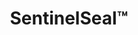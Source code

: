 ---
title: SentinelSeal&trade;
subheading: Extend Roof Life for a Fraction of the Cost With Spray Coating
background_image: /img/sentinel-shield-background.jpg
intro_triptych:
  heading:
  text: >-
    Flat roofs can often be restored with a **spray-applied coating system**, but only if the owner acts **before major damage occurs**. This solution is ideal for roofs that are still structurally sound but starting to show signs of wear.
  panels:
    - heading: Cost Savings
      subheading: Roof coatings can save **40–60%** compared to full tear-off and replacement.
      color:
    - heading: Warranty
      subheading: Most systems come with a **20-year manufacturer warranty**, offering long-term peace of mind.
    - heading: Timing is Critical
      subheading: Coating is only an option if applied **before leaks or deterioration become severe**. Waiting too long eliminates this cost-effective option.
  conclusion: For flat roof owners who act early, spray coatings provide a high-performance, long-lasting, and budget-friendly alternative to replacement.
intro:
  heading: Dreading the financial burden of a full roof replacement?
  text: >-
    If you're eligible, you could extend your roof's life by up to 20 years with our spray coating solution for nearly half the cost of replacement. When business budgets are tight and disruption isn't an option, SentinelSeal provides the breathing room you need. Stop worrying about premature replacement costs and give your aging roof the second life it deserves—the smart solution that protects both your building and your bottom line.*
  ctas:
    - text: Schedule Assessment »
      url: /contact/
  icon: ball-pile
  icon_color: s-purple
dual_panels:
  - heading: Why replace what can be saved?
    image: /img/sentinel-scan-background.jpg
    image_alt: Sealed roof
    color: s-purple
    items:
      - Add decades to your roof's usable lifespan without replacement
      - Virtually the same coverage as a new roof for a fraction of the cost*
      - Reapply multiple coats to save even more without replacement
  - heading: You’re Completely Covered&trade;
    image: /img/roofer.jpg
    image_alt: Roofer installing shingles
    color: s-purple
    items:
      - Save 40% or more compared to full roof replacement*
      - Minimize business disruption with faster installation
      - Improve energy efficiency with reflective coating
fine_print: true
---